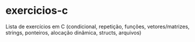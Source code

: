# exercicios-c
Lista de exercícios em C (condicional, repetição, funções, vetores/matrizes, strings, ponteiros, alocação dinâmica, structs, arquivos)
